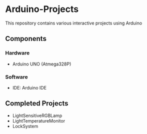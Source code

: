 # Arduino-Projects
This repository contains various interactive projects using Arduino
## Components
### Hardware
- Arduino UNO (Atmega328P)
### Software
- IDE: Arduino IDE
## Completed Projects
- LightSensitiveRGBLamp
- LightTemperatureMonitor
- LockSystem